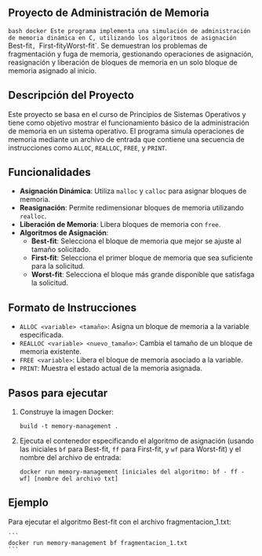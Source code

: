 ## Proyecto de Administración de Memoria

`bash
   docker Este programa implementa una simulación de administración de memoria dinámica en C, utilizando los algoritmos de asignación `Best-fit`, `First-fit` y `Worst-fit`. Se demuestran los problemas de fragmentación y fuga de memoria, gestionando operaciones de asignación, reasignación y liberación de bloques de memoria en un solo bloque de memoria asignado al inicio.

## Descripción del Proyecto

Este proyecto se basa en el curso de Principios de Sistemas Operativos y tiene como objetivo mostrar el funcionamiento básico de la administración de memoria en un sistema operativo. El programa simula operaciones de memoria mediante un archivo de entrada que contiene una secuencia de instrucciones como `ALLOC`, `REALLOC`, `FREE`, y `PRINT`.

## Funcionalidades

- **Asignación Dinámica**: Utiliza `malloc` y `calloc` para asignar bloques de memoria.
- **Reasignación**: Permite redimensionar bloques de memoria utilizando `realloc`.
- **Liberación de Memoria**: Libera bloques de memoria con `free`.
- **Algoritmos de Asignación**:
  - **Best-fit**: Selecciona el bloque de memoria que mejor se ajuste al tamaño solicitado.
  - **First-fit**: Selecciona el primer bloque de memoria que sea suficiente para la solicitud.
  - **Worst-fit**: Selecciona el bloque más grande disponible que satisfaga la solicitud.

## Formato de Instrucciones

- `ALLOC <variable> <tamaño>`: Asigna un bloque de memoria a la variable especificada.
- `REALLOC <variable> <nuevo_tamaño>`: Cambia el tamaño de un bloque de memoria existente.
- `FREE <variable>`: Libera el bloque de memoria asociado a la variable.
- `PRINT`: Muestra el estado actual de la memoria asignada.

## Pasos para ejecutar

1. Construye la imagen Docker:

   ```
   build -t memory-management .
   ```

2. Ejecuta el contenedor especificando el algoritmo de asignación (usando las iniciales `bf` para Best-fit, `ff` para First-fit, y `wf` para Worst-fit) y el nombre del archivo de entrada:

    ```
    docker run memory-management [iniciales del algoritmo: bf - ff - wf] [nombre del archivo txt]
    ```

## Ejemplo

Para ejecutar el algoritmo Best-fit con el archivo fragmentacion_1.txt:

    ```
    docker run memory-management bf fragmentacion_1.txt
    ```